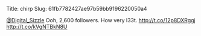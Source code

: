Title: chirp
Slug: 61fb7782427ae97b59bb9196220050a4

<a href="http://twitter.com/Digital_Sizzle">@Digital_Sizzle</a> Ooh, 2,600 followers. How very l33t. <a href="http://t.co/12p8DXRggj">http://t.co/12p8DXRggj</a> <a href="http://t.co/kVgNTBkN8U">http://t.co/kVgNTBkN8U</a>
